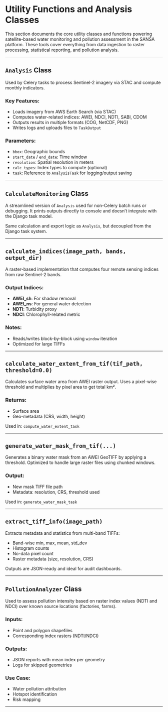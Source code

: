 # Utility Functions and Analysis Classes

This section documents the core utility classes and functions powering satellite-based water monitoring and pollution assessment in the SANSA platform. These tools cover everything from data ingestion to raster processing, statistical reporting, and pollution analysis.

---

## `Analysis` Class

Used by Celery tasks to process Sentinel-2 imagery via STAC and compute monthly indicators.

### Key Features:
- Loads imagery from AWS Earth Search (via STAC)
- Computes water-related indices: AWEI, NDCI, NDTI, SABI, CDOM
- Outputs results in multiple formats (COG, NetCDF, PNG)
- Writes logs and uploads files to `TaskOutput`

### Parameters:
- `bbox`: Geographic bounds
- `start_date` / `end_date`: Time window
- `resolution`: Spatial resolution in meters
- `calc_types`: Index types to compute (optional)
- `task`: Reference to `AnalysisTask` for logging/output saving

---

## `CalculateMonitoring` Class

A streamlined version of `Analysis` used for non-Celery batch runs or debugging. It prints outputs directly to console and doesn’t integrate with the Django task model.

Same calculation and export logic as `Analysis`, but decoupled from the Django task system.

---

## `calculate_indices(image_path, bands, output_dir)`

A raster-based implementation that computes four remote sensing indices from raw Sentinel-2 bands.

### Output Indices:
- **AWEI_sh**: For shadow removal
- **AWEI_ns**: For general water detection
- **NDTI**: Turbidity proxy
- **NDCI**: Chlorophyll-related metric

### Notes:
- Reads/writes block-by-block using `window` iteration
- Optimized for large TIFFs

---

## `calculate_water_extent_from_tif(tif_path, threshold=0.0)`

Calculates surface water area from AWEI raster output. Uses a pixel-wise threshold and multiplies by pixel area to get total km².

### Returns:
- Surface area
- Geo-metadata (CRS, width, height)

Used in: `compute_water_extent_task`

---

## `generate_water_mask_from_tif(...)`

Generates a binary water mask from an AWEI GeoTIFF by applying a threshold. Optimized to handle large raster files using chunked windows.

### Output:
- New mask TIFF file path
- Metadata: resolution, CRS, threshold used

Used in: `generate_water_mask_task`

---

## `extract_tiff_info(image_path)`

Extracts metadata and statistics from multi-band TIFFs:
- Band-wise min, max, mean, std_dev
- Histogram counts
- No-data pixel count
- Raster metadata (size, resolution, CRS)

Outputs are JSON-ready and ideal for audit dashboards.

---

## `PollutionAnalyzer` Class

Used to assess pollution intensity based on raster index values (NDTI and NDCI) over known source locations (factories, farms).

### Inputs:
- Point and polygon shapefiles
- Corresponding index rasters (NDTI/NDCI)

### Outputs:
- JSON reports with mean index per geometry
- Logs for skipped geometries

### Use Case:
- Water pollution attribution
- Hotspot identification
- Risk mapping

---
